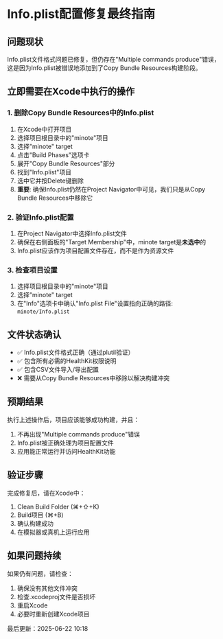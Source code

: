 # Info.plist配置修复最终指南

## 问题现状
Info.plist文件格式问题已修复，但仍存在"Multiple commands produce"错误，这是因为Info.plist被错误地添加到了Copy Bundle Resources构建阶段。

## 立即需要在Xcode中执行的操作

### 1. 删除Copy Bundle Resources中的Info.plist
1. 在Xcode中打开项目
2. 选择项目根目录中的"minote"项目
3. 选择"minote" target
4. 点击"Build Phases"选项卡
5. 展开"Copy Bundle Resources"部分
6. 找到"Info.plist"项目
7. 选中它并按Delete键删除
8. **重要**: 确保Info.plist仍然在Project Navigator中可见，我们只是从Copy Bundle Resources中移除它

### 2. 验证Info.plist配置
1. 在Project Navigator中选择Info.plist文件
2. 确保在右侧面板的"Target Membership"中，minote target是**未选中**的
3. Info.plist应该作为项目配置文件存在，而不是作为资源文件

### 3. 检查项目设置
1. 选择项目根目录中的"minote"项目
2. 选择"minote" target
3. 在"Info"选项卡中确认"Info.plist File"设置指向正确的路径: `minote/Info.plist`

## 文件状态确认
- ✅ Info.plist文件格式正确（通过plutil验证）
- ✅ 包含所有必需的HealthKit权限说明
- ✅ 包含CSV文件导入/导出配置
- ❌ 需要从Copy Bundle Resources中移除以解决构建冲突

## 预期结果
执行上述操作后，项目应该能够成功构建，并且：
1. 不再出现"Multiple commands produce"错误
2. Info.plist被正确处理为项目配置文件
3. 应用能正常运行并访问HealthKit功能

## 验证步骤
完成修复后，请在Xcode中：
1. Clean Build Folder (⌘+⇧+K)
2. Build项目 (⌘+B)
3. 确认构建成功
4. 在模拟器或真机上运行应用

## 如果问题持续
如果仍有问题，请检查：
1. 确保没有其他文件冲突
2. 检查.xcodeproj文件是否损坏
3. 重启Xcode
4. 必要时重新创建Xcode项目

最后更新：2025-06-22 10:18
